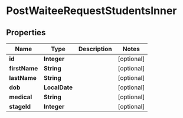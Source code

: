 

# PostWaiteeRequestStudentsInner


## Properties

| Name | Type | Description | Notes |
|------------ | ------------- | ------------- | -------------|
|**id** | **Integer** |  |  [optional] |
|**firstName** | **String** |  |  [optional] |
|**lastName** | **String** |  |  [optional] |
|**dob** | **LocalDate** |  |  [optional] |
|**medical** | **String** |  |  [optional] |
|**stageId** | **Integer** |  |  [optional] |



